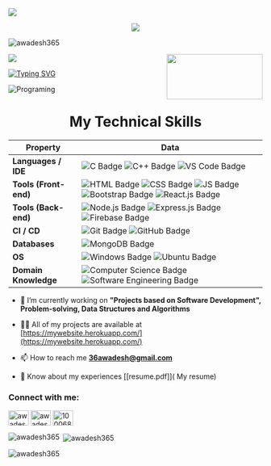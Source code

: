 ![](assets/Bottom_up.svg)

<!--   my-icons -->
<p align="center">
    <a href="https://github.com/awadesh365"><img src="https://img.shields.io/badge/status-updating-brightgreen.svg"></a>
    <p align="left"> <img src="https://komarev.com/ghpvc/?username=awadesh365&label=Profile%20views&color=0e75b6&style=flat"
        alt="awadesh365" /> </p> 
</p>

<!--   my-header-img -->
![](./src/header_.png)
<a href="https://dev.to/crackingdemon/register-and-login-system-in-mern-stack-1n98"><img src="https://miro.medium.com/v2/resize:fit:678/1*l2tlJsFNg2tH6QizegKkqA.png" align="right" height="90" width="190" ></a>

<!--https://readme-typing-svg.herokuapp.com/demo/  -->
[![Typing SVG](https://readme-typing-svg.herokuapp.com?font=Fira+Code&weight=500&pause=1000&color=E21DF7&width=435&lines=Hi+there+%F0%9F%91%8B%2C+I+am+Awadesh;Welcome+to+My+Profile!;Full+Stack+Developer;Software+Development+Enthusiast)](https://git.io/typing-svg)

<img src="https://www.freecodecamp.org/news/content/images/size/w2000/2023/05/pexels-tara-winstead-8386440--1-.jpg" alt ="Programing">

<!--   my-skils -->

<div align="center">

# My Technical Skills

</div>

<div align="center">

| Property                       | Data                                                                                                                                                                                                                                                                                                                                                                                                                                                                                                                                                                                                                                                                                                                                                                                                                                                                                                                                                                                                                                                                                                                                                                                                                                                                                                                                                                                                                                                                                                                                                                                                                                                                                                                                                                                                           |
|--------------------------------|----------------------------------------------------------------------------------------------------------------------------------------------------------------------------------------------------------------------------------------------------------------------------------------------------------------------------------------------------------------------------------------------------------------------------------------------------------------------------------------------------------------------------------------------------------------------------------------------------------------------------------------------------------------------------------------------------------------------------------------------------------------------------------------------------------------------------------------------------------------------------------------------------------------------------------------------------------------------------------------------------------------------------------------------------------------------------------------------------------------------------------------------------------------------------------------------------------------------------------------------------------------------------------------------------------------------------------------------------------------------------------------------------------------------------------------------------------------------------------------------------------------------------------------------------------------------------------------------------------------------------------------------------------------------------------------------------------------------------------------------------------------------------------------------------------------------------------------------------------------|
| **Languages / IDE**             | ![C Badge](https://img.shields.io/badge/-C-00599C?style=flat&logo=C&logoColor=white) ![C++ Badge](https://img.shields.io/badge/-C++-00599C?style=flat&logo=C%2B%2B&logoColor=white) ![VS Code Badge](https://img.shields.io/badge/-VS%20Code-007ACC?style=flat&logo=Visual%20Studio%20Code&logoColor=white)                                                                                                                                                                                                                                                                                                                                                                                                                                                                                                                                                                                                                                                                                                                                                                                                                                                                                                                                                                                                                                                                                                                                                                                                                                                                                                                                                                                                                           |
| **Tools (Front-end)**          | ![HTML Badge](https://img.shields.io/badge/-HTML-E34F26?style=flat&logo=HTML5&logoColor=white) ![CSS Badge](https://img.shields.io/badge/-CSS-1572B6?style=flat&logo=CSS3&logoColor=white) ![JS Badge](https://img.shields.io/badge/-JavaScript-F7DF1E?style=flat&logo=JavaScript&logoColor=white) ![Bootstrap Badge](https://img.shields.io/badge/-Bootstrap-563D7C?style=flat&logo=Bootstrap&logoColor=white) ![React.js Badge](https://img.shields.io/badge/-React.js-61DAFB?style=flat&logo=React&logoColor=white)                                                                                                                                                                                                                                                                                                                                                                                                                                                                                                                                                                                                                                                                                                                                                                                                                                                                                  |
| **Tools (Back-end)**           | ![Node.js Badge](https://img.shields.io/badge/-Node.js-339933?style=flat&logo=Node.js&logoColor=white) ![Express.js Badge](https://img.shields.io/badge/-Express.js-000000?style=flat&logo=Express&logoColor=white) ![Firebase Badge](https://img.shields.io/badge/-Firebase-FFCA28?style=flat&logo=Firebase&logoColor=white)                                                                                                                                                                                                                                                                                                                                                                                                                                                                                                                                                                                                                                                                                                                                                                                                                                                                                                                                                                                                                                                                                                                                                                                                                                                                                                                                                                                                                           |
| **CI / CD**                    | ![Git Badge](https://img.shields.io/badge/-Git-F05032?style=flat&logo=Git&logoColor=white) ![GitHub Badge](https://img.shields.io/badge/-GitHub-181717?style=flat&logo=GitHub&logoColor=white)                                                                                                                                                                                                                                                                                                                                                                                                                                                                                                                                                                                                                                                                                                                                                                                                                                                                                                                                                                                                                                                                                                                                                                                                                                                                                                                                                                                                                                                                                                                                                                                                          |
| **Databases**                  | ![MongoDB Badge](https://img.shields.io/badge/-MongoDB-47A248?style=flat&logo=MongoDB&logoColor=white)                                                                                                                                                                                                                                                                                                                                                                                                                                                                                                                                                                                                                                                                                                                                                                                                                                                                                                                                                                                                                                                                                                                                                                                                                                                                                                                                                                                                                                                                                                                                                                                             |
| **OS**                         | ![Windows Badge](https://img.shields.io/badge/-Windows-0078D6?style=flat&logo=Windows&logoColor=white) ![Ubuntu Badge](https://img.shields.io/badge/-Ubuntu-E95420?style=flat&logo=Ubuntu&logoColor=white)                                                                                                                                                                                                                                                                                                                                                                                                                                                                                                                                                                                                                                                                                                                                                                                                                                                                                                                                                                                                                                                                                                                                                                                                                                                                                                                                                                                                                                                                                                                                                                                                   |
| **Domain Knowledge**           | ![Computer Science Badge](https://img.shields.io/badge/-Computer%20Science-FAB040?style=flat&logoColor=white) ![Software Engineering Badge](https://img.shields.io/badge/-Software%20Engineering-FF6600?style=flat&logoColor=white) |

</div>

- 🔭 I’m currently working on **"Projects based on Software Development", Problem-solving, Data Structures and Algorithms**

- 👨‍💻 All of my projects are available at [https://mywebsite.herokuapp.com/](https://mywebsite.herokuapp.com/)

- 📫 How to reach me **36awadesh@gmail.com**

- 📄 Know about my experiences [[resume.pdf]]( My resume)

<h3 align="left">Connect with me:</h3>
<p align="left">
    <a href="https://twitter.com/NautiyalAwadesh" target="blank"><img align="center"
            src="https://upload.wikimedia.org/wikipedia/commons/thumb/6/6f/Logo_of_Twitter.svg/1200px-Logo_of_Twitter.svg.png"
            alt="awadeshnautiyal" height="30" width="40" /></a>
    <a href="https://linkedin.com/in/awadesh-nautiyal" target="blank"><img align="center"
            src="https://upload.wikimedia.org/wikipedia/commons/thumb/c/ca/LinkedIn_logo_initials.png/640px-LinkedIn_logo_initials.png"
            alt="awadesh-nautiyal" height="30" width="40" /></a>
    <a href="https://fb.com/100068354002459" target="blank"><img align="center"
            src="https://upload.wikimedia.org/wikipedia/en/thumb/0/04/Facebook_f_logo_%282021%29.svg/768px-Facebook_f_logo_%282021%29.svg.png?20210818083032"
            alt="100068354002459" height="30" width="40" /></a>
</p>

<p><img align="left"
        src="https://github-readme-stats.vercel.app/api/top-langs?username=awadesh365&show_icons=true&locale=en&layout=compact"
        alt="awadesh365" /></p>

<p>&nbsp;<img align="center"
        src="https://github-readme-stats.vercel.app/api?username=awadesh365&show_icons=true&locale=en"
        alt="awadesh365" /></p>

<p><img align="center" src="https://github-readme-streak-stats.herokuapp.com/?user=awadesh365&" alt="awadesh365" /></p>
